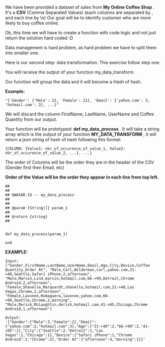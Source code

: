 We have been provided a dataset of sales from ****My Online Coffee Shop**** . It's a ****CSV**** (Comma Separated Values) (each columns are separated by , and each line by \n) Our goal will be to identify customer who are more likely to buy coffee online.

Ok, this time we will have to create a function with code logic and not just return the solution hard coded :D

Data management is hard problem, as hard problem we have to split them into smaller one.

Here is our second step: data transformation. This exercise follow step one.

You will receive the output of your function my_data_transform.

Our function will group the data and it will become a Hash of hash. 

****Example:****

	"{'Gender': {'Male': 22, 'Female': 21}, 'Email': {'yahoo.com': 3, 'hotmail.com': 2}, ...}"


We will discard the column FirstName, LastName, UserName and Coffee Quantity from our output.

Your function will be prototyped: ****def my_data_process**** . It will take a string array which is the output of your function ****MY_DATA_TRANSFORM**** , it will return a json string of hash of hash following this format: 

	{COLUMN: {Value1: nbr_of_occurence_of_value_1, Value2: nbr_of_occurence_of_value_2, ...}, ...} 

The order of Columns will be the order they are in the header of the CSV (Gender first then Email, etc) 

****Order of the Value will be the order they appear in each line from top left.****

	##
	##
	## QWASAR.IO -- my_data_process
	##
	##
	## @param {String[]} param_1
	##
	## @return {string}
	##
	
	
	def my_data_process(param_1)
	
	end

****EXAMPLE:****

	Input: 
	["Gender,FirstName,LastName,UserName,Email,Age,City,Device,Coffee Quantity,Order At", "Male,Carl,Wilderman,carl,yahoo.com,21->40,Seattle,Safari iPhone,2,afternoon", "Male,Marvin,Lind,marvin,hotmail.com,66->99,Detroit,Chrome Android,2,afternoon", "Female,Shanelle,Marquardt,shanelle,hotmail.com,21->40,Las Vegas,Chrome,1,afternoon", "Female,Lavonne,Romaguera,lavonne,yahoo.com,66->99,Seattle,Chrome,2,morning", "Male,Derick,McLaughlin,derick,hotmail.com,41->65,Chicago,Chrome Android,1,afternoon"]
	
	Output:
	'{"Gender":{"Male":3,"Female":2},"Email":{"yahoo.com":2,"hotmail.com":3},"Age":{"21->40":2,"66->99":2,"41->65":1},"City":{"Seattle":2,"Detroit":1,"Las Vegas":1,"Chicago":1},"Device":{"Safari iPhone":1,"Chrome Android":2,"Chrome":2},"Order At":{"afternoon":4,"morning":1}}'
